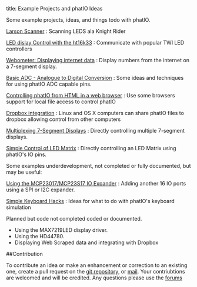 title:	Example Projects and phatIO Ideas

Some example projects, ideas, and things todo with phatIO.

[Larson Scanner](larson_scanner/)
:	Scanning LEDS ala Knight Rider

[LED dislay Control with the ht16k33](ht16k33/)
:	Communicate with popular TWI LED controllers

[Webometer: Displaying internet data](webometer/)
:	Display numbers from the internet on a 7-segment display.

[Basic ADC - Analogue to Digital Conversion](basic_adc/)
:	Some ideas and techniques for using phatIO ADC capable pins.

[Controlling phatIO from HTML in a web browser](html/)
:	Use some browsers support for local file access to control phatIO

[Dropbox integration](dropbox/)
:	Linux and OS X computers can share phatIO files to dropbox allowing control from other computers

[Multiplexing 7-Segment Displays](7segment/)
:	Directly controlling multiple 7-segment displays.

[Simple Control of LED Matrix](led_matrix/)
:	Directly controlling an LED Matrix using phatIO's IO pins.


Some examples underdevelopment, not completed or fully documented, but may be useful:

[Using the MCP23017/MCP23S17 IO Expander](mcp23X17/)
:	Adding another 16 IO ports using a SPI or I2C expander.

[Simple Keyboard Hacks](keyboard/)
:	Ideas for what to do with phatIO's keyboard simulation


Planned but code not completed coded or documented.

*	Using the MAX7219LED display driver.
*	Using the HD44780.
*	Displaying Web Scraped data and integrating with Dropbox


##Contribution

To contribute an idea or make an enhancement or correction to an existing one, create a pull request on the [git repository](http://github.com/phatio/ideas), or [mail](mailto:andrew@rocketnumbernine.com).  Your contriubtions are welcomed and will be credited.  Any questions please use the [forums](http://www.phatio.com/forum/viewforum.php?f=7&sid=85ba717a4deb0ea2e0af86e029fa002d)

